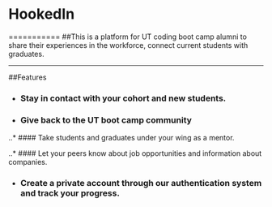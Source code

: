 # HookedIn 


===========
##This is a platform for UT coding boot camp alumni to share their experiences in the workforce, connect current students with graduates. 


---------
##Features
* ### Stay in contact with your cohort and new students. 

* ### Give back to the UT boot camp community 

..* #### Take students and graduates under your wing as a mentor.

..* #### Let your peers know about job opportunities and information about companies.

* ### Create a private account through our authentication system and track your progress. 